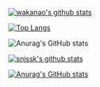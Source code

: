 [![wakanao's github stats](https://github-readme-stats.vercel.app/api?username=naokiwakata&count_private=true&hide=contribs&theme=dark,prs)](https://github.com/anuraghazra/github-readme-stats)

[![Top Langs](https://github-readme-stats.vercel.app/api/top-langs/?username=snjssk&layout=compact&langs_count=8&hide=html,css)](https://github.com/anuraghazra/github-readme-stats)

![Anurag's GitHub stats](https://github-readme-stats.vercel.app/api?username=wakanao&show_icons=true&theme=radical)

[![snjssk's github stats](https://github-readme-stats.vercel.app/api?username=naokiwakata&count_private=true&hide=contribs,prs)](https://github.com/anuraghazra/github-readme-stats)

[![Anurag's GitHub stats](https://github-readme-stats.vercel.app/api?username=naokiwakata)](https://github.com/anuraghazra/github-readme-stats)

